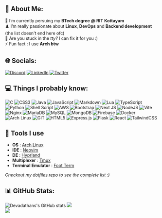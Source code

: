 ## 💫 About Me:

🔭 I’m currently persuing my <b>BTech degree</b> <b>@ RIT Kottayam</b>
<br>
♟️ I’m really passionate about <b>Linux</b>, <b>DevOps</b> and <b>Backend development</b> (the list doesn't end here ofc)
<br>
💬 Are you stuck in the <i>tty?</i> I can fix it for you :)
<br>
⚡ Fun fact : I use <b>Arch btw</b>

## 🌐 Socials:

[![Discord](https://img.shields.io/badge/Discord-%237289DA.svg?logo=discord&logoColor=white)](https://discord.com/users/771442997208416297) [![LinkedIn](https://img.shields.io/badge/LinkedIn-%230077B5.svg?logo=linkedin&logoColor=white)](https://linkedin.com/in/devadathan-m-b-804876257) [![Twitter](https://img.shields.io/badge/Twitter-%231DA1F2.svg?logo=Twitter&logoColor=white)](https://twitter.com/devcodess)

## 💻 Things I probably know:

![C](https://img.shields.io/badge/c-%2300599C.svg?style=for-the-badge&logo=c&logoColor=white) ![CSS3](https://img.shields.io/badge/css3-%231572B6.svg?style=for-the-badge&logo=css3&logoColor=white) ![Java](https://img.shields.io/badge/java-%23ED8B00.svg?style=for-the-badge&logo=openjdk&logoColor=white) ![JavaScript](https://img.shields.io/badge/javascript-%23323330.svg?style=for-the-badge&logo=javascript&logoColor=%23F7DF1E) ![Markdown](https://img.shields.io/badge/markdown-%23000000.svg?style=for-the-badge&logo=markdown&logoColor=white) ![Lua](https://img.shields.io/badge/lua-%232C2D72.svg?style=for-the-badge&logo=lua&logoColor=white) ![TypeScript](https://img.shields.io/badge/typescript-%23007ACC.svg?style=for-the-badge&logo=typescript&logoColor=white) ![Python](https://img.shields.io/badge/python-3670A0?style=for-the-badge&logo=python&logoColor=ffdd54) ![Shell Script](https://img.shields.io/badge/shell_script-%23121011.svg?style=for-the-badge&logo=gnu-bash&logoColor=white) ![AWS](https://img.shields.io/badge/AWS-%23FF9900.svg?style=for-the-badge&logo=amazon-aws&logoColor=white) ![Bootstrap](https://img.shields.io/badge/bootstrap-%238511FA.svg?style=for-the-badge&logo=bootstrap&logoColor=white) ![Next JS](https://img.shields.io/badge/Next-black?style=for-the-badge&logo=next.js&logoColor=white) ![NodeJS](https://img.shields.io/badge/node.js-6DA55F?style=for-the-badge&logo=node.js&logoColor=white) ![Vite](https://img.shields.io/badge/vite-%23646CFF.svg?style=for-the-badge&logo=vite&logoColor=white) ![Nginx](https://img.shields.io/badge/nginx-%23009639.svg?style=for-the-badge&logo=nginx&logoColor=white) ![MariaDB](https://img.shields.io/badge/MariaDB-003545?style=for-the-badge&logo=mariadb&logoColor=white) ![MySQL](https://img.shields.io/badge/mysql-%2300000f.svg?style=for-the-badge&logo=mysql&logoColor=white) ![MongoDB](https://img.shields.io/badge/MongoDB-%234ea94b.svg?style=for-the-badge&logo=mongodb&logoColor=white) ![Firebase](https://img.shields.io/badge/Firebase-039BE5?style=for-the-badge&logo=Firebase&logoColor=white) ![Docker](https://img.shields.io/badge/docker-%230db7ed.svg?style=for-the-badge&logo=docker&logoColor=white) ![Arch Linux](https://img.shields.io/badge/ArchLinux-FCC624?style=for-the-badge&logo=archlinux&logoColor=black) ![GIT](https://img.shields.io/badge/Git-fc6d26?style=for-the-badge&logo=git&logoColor=white) ![HTML5](https://img.shields.io/badge/html5-%23E34F26.svg?style=for-the-badge&logo=html5&logoColor=white) ![Express.js](https://img.shields.io/badge/express.js-%23404d59.svg?style=for-the-badge&logo=express&logoColor=%2361DAFB) ![Flask](https://img.shields.io/badge/flask-%23000.svg?style=for-the-badge&logo=flask&logoColor=white) ![React](https://img.shields.io/badge/react-%2320232a.svg?style=for-the-badge&logo=react&logoColor=%2361DAFB) ![TailwindCSS](https://img.shields.io/badge/tailwindcss-%2338B2AC.svg?style=for-the-badge&logo=tailwind-css&logoColor=white)

## 🧰 Tools I use

- <b>OS</b> : [Arch Linux](https://archlinux.org)
- <b>IDE</b> : [Neovim](https://neovim.io)
- <b>DE</b> : [Hyprland](https://hyprland.org)
- <b>Multiplexer</b> : [Tmux](https://github.com/tmux/tmux)
- <b>Terminal Emulator</b> : [Foot Term](https://codeberg.org/dnkl/foot)

<i>Checkout my [dotfiles repo](https://github.com/devadathanmb/dotfiles.git) to see the complete list :)</i>

## 📊 GitHub Stats:

![Devadathans's GitHub stats](https://github-readme-stats-sigma-five.vercel.app/api?username=devadathanmb&theme=dark&show_icons=true&count_private=true&include_all_commits=true)
![](https://github-readme-streak-stats.herokuapp.com/?user=devadathanmb&theme=dark&hide_border=false)<br/>
![](https://github-readme-stats.vercel.app/api/top-langs/?username=devadathanmb&theme=dark&hide_border=false&include_all_commits=true&count_private=true&layout=compact)

<!-- Proudly created with GPRM ( https://gprm.itsvg.in ) -->
